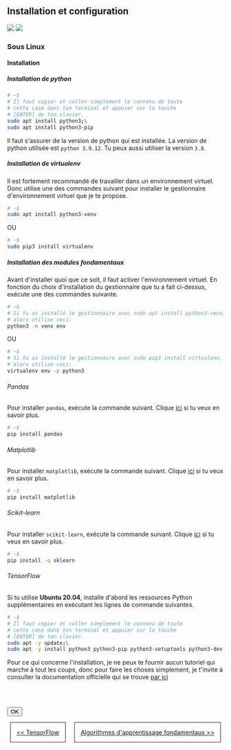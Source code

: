 ## Installation et configuration
![](https://img.shields.io/badge/lastest-2023--03--03-success)
![](https://img.shields.io/badge/status-en%20r%C3%A9daction%20-yellow)

### Sous Linux
#### Installation
##### Installation de python

```sh
# ~$
# Il faut copier et coller simplement le contenu de toute 
# cette case dans ton terminal et appuier sur la touche 
# [ENTER] de ton clavier.
sudo apt install python3;\
sudo apt install python3-pip
```

Il faut s'assurer de la version de python qui est installée. La version de python
utilisée est `python 3.9.12`. Tu peux aussi utiliser la version `3.8`.

##### Installation de virtualenv
Il est fortement recommandé de travailler dans un environnement virtuel. Donc utilise une des commandes
suivant pour installer le gestionnaire d'environnement virtuel que je te propose.

```sh
# ~$
sudo apt install python3-venv
```

OU

```sh
# ~$
sudo pip3 install virtualenv
```

##### Installation des modules fondamentaux
Avant d'installer quoi que ce soit, il faut activer l'environnement virtuel. En fonction du choix 
d'installation du gestionnaire que tu a fait ci-dessus, exécute une des commandes suivante.

```sh
# ~$
# Si tu as installé le gestionnaire avec sudo apt install python3-venv,
# alors utilise ceci:
python3 -m venv env
```

OU

```sh
# ~$
# Si tu as installé le gestionnaire avec sudo pip3 install virtualenv,
# alors utilise ceci:
virtualenv env -p python3
```

###### Pandas
Pour installer `pandas`, exécute la commande suivant. Clique [ici]() si tu veux en savoir plus.

```sh
# ~$
pip install pandas
```

###### Matplotlib
Pour installer `matplotlib`, exécute la commande suivant. Clique [ici]() si tu veux en savoir plus.

```sh
# ~$
pip install matplotlib
```

###### Scikit-learn
Pour installer `scikit-learn`, exécute la commande suivant. Clique [ici]() si tu veux en savoir plus.

```sh
# ~$
pip install -q sklearn
```

###### TensorFlow
Si tu utilise **Ubuntu 20.04**, installe d'abord les ressources Python supplémentaires en exécutant les lignes de commande suivantes.

```sh
# ~$
# Il faut copier et coller simplement le contenu de toute 
# cette case dans ton terminal et appuier sur la touche 
# [ENTER] de ton clavier.
sudo apt -y update;\
sudo apt -y install python3 python3-pip python3-setuptools python3-dev python3-testresources
```

Pour ce qui concerne l'installation, je ne peux te fournir aucun tutoriel qui marche à tout les coups,
donc pour faire les choses simplement, je t'invite à consulter la documentation officielle qui se
trouve [par ici](https://www.tensorflow.org/install?hl=fr)

<br/>
<br/>

<!--
- Je passe à la session **suivante**: [Algorithmes d'apprentissage fondamentaux](../core_learning_algorithms/README.md)
- [<--](../generalities/README.md) Je reviens à la session **précédente**: [TensorFlow](../generalities/README.md) -->

<button>OK</button>
<div style="width: 100%; display: flex; justify-content: center;  column-gap: 20px;">
    <div style="border: 1px solid; padding: 1em;"><a href="../generalities/README.md"><< TensorFlow</a></div>
    <div style="border: 1px solid; padding: 1em;"><a href="../core_learning_algorithms/README.md">Algorithmes d'apprentissage fondamentaux >></a></div>

</div>

